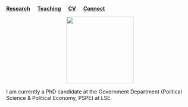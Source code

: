 [**Research**](Research.md) &nbsp; &nbsp; [**Teaching**](Teaching.md) &nbsp; &nbsp; [**CV**](CV.pdf) &nbsp; &nbsp; [**Connect**](Connect.md)
<p align="center"><img src="sehoof.jpg" width="180"></p>  
I am currently a PhD candidate at the Government Department (Political Science & Political Economy, PSPE) at LSE.
